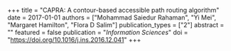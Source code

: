 +++
title = "CAPRA: A contour-based accessible path routing algorithm"
date = 2017-01-01
authors = ["Mohammad Saiedur Rahaman", "Yi Mei", "Margaret Hamilton", "Flora D Salim"]
publication_types = ["2"]
abstract = ""
featured = false
publication = "*Information Sciences*"
doi = "https://doi.org/10.1016/j.ins.2016.12.041"
+++


